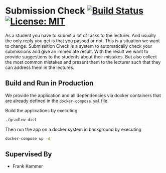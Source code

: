 # Submission Check [![Build Status](https://travis-ci.org/thm-mni-ii/submissioncheck.svg?branch=master)](https://travis-ci.org/thm-mni-ii/submissioncheck) [![License: MIT](https://img.shields.io/badge/License-MIT-yellow.svg)](https://opensource.org/licenses/MIT)

As a student you have to submit a lot of tasks
to the lecturer. And usually the only reply you
get is that you passed or not. This is a situation
we want to change.
Submissition Check is a system to automatically check
your submissions and give an immediate result.
With the result we want to provide suggestions
to the students about their mistakes.
But also collect the most common mistakes and
present them to the lecturer such that they
can address them in the lectures.


## Build and Run in Production
We provide the application and all dependencies via docker containers
that are already defined in the `docker-compose.yml` file.

Build the applications by executing

```bash
./gradlew dist
```

Then run the app on a docker system in background by executing

```bash
docker-compose up -d
```

## Supervised By

* Frank Kammer